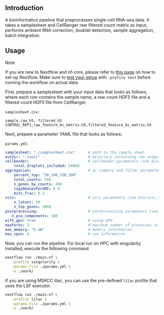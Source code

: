 ## Introduction

A bioinformatics pipeline that preprocesses single-cell RNA-seq data. It takes a samplesheet and CellRanger raw filtered count matrix as input, performs ambient RNA correction, doublet detection, sample aggregation, batch integration.

## Usage

> [!NOTE]
> If you are new to Nextflow and nf-core, please refer to [this page](https://nf-co.re/docs/usage/installation) on how to set-up Nextflow. Make sure to [test your setup](https://nf-co.re/docs/usage/introduction#how-to-run-a-pipeline) with `-profile test` before running the workflow on actual data.

First, prepare a samplesheet with your input data that looks as follows, where each row contains the sample name, a raw count HDF5 file and a filtered count HDF5 file from CellRanger.

`samplesheet.csv`:
```csv
sample,raw_h5, filtered_h5
CONTROL_REP1,raw_feature_bc_matrix.h5,filtered_feature_bc_matrix.h5
```

Next, prepare a parameter YAML file that looks as follows:

`params.yml`:
```yaml
samplesheet: "./samplesheet.csv"      # path to the sample sheet
outdir: "./out/"                      # directory containing the outputs
cellbender:                           # cellbender parameters (see bin/cellbender.py)
    total_droplets_included: 50000
aggregation:                          # qc summary and filter parameters (see bin/aggregation.py)
    percent_top: "50,100,150,200"
    total_counts: 500
    n_genes_by_counts: 400
    log10GenesPerUMI: 0.8
    mito_frac: 0.2
scvi:                                 # scvi parameters (see bin/scvi_norm.py)
    n_latent: 50
    n_top_genes: 5000
postprocessing:                       # postprocessing parameters (see bin/postprocessing.py)
   n_pca_components: 100
with_gpu: true                        # using GPU
maxForks: 2                           # maximum number of processes in parallel (e.g # of GPU)
max_memory: "6.GB"                    # memory information
max_cpus: 6                           # cpu information
```

Now, you can run the pipeline. For local run on HPC with singularity installed, execute the following command

```bash
nextflow run ./main.nf \
   -profile singularity \
   -params-file ./params.yml \
   -w ./work/
```

If you are using MSKCC lilac, you can use the pre-defined `lilac` profile that uses the LSF executor.
```bash
nextflow run ./main.nf \
   -profile lilac \
   -params-file ./params.yml \
   -w ./work/
```
